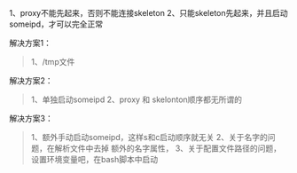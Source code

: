
1、proxy不能先起来，否则不能连接skeleton
2、只能skeleton先起来，并且启动someipd，才可以完全正常



解决方案1：
>1、/tmp文件


解决方案2：
>1、单独启动someipd
>2、proxy 和 skelonton顺序都无所谓的


解决方案3：
>1、额外手动启动someipd，这样s和c启动顺序就无关
>2、关于名字的问题，在解析文件中去掉  额外的名字属性，
>3、关于配置文件路径的问题，设置环境变量吧，在bash脚本中启动



